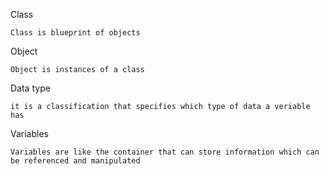 Class
```
Class is blueprint of objects
```
Object
```
Object is instances of a class
```
Data type
```
it is a classification that specifies which type of data a veriable has
```
Variables 
```
Variables are like the container that can store information which can be referenced and manipulated
```
